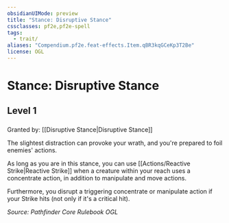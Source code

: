 ```yaml
---
obsidianUIMode: preview
title: "Stance: Disruptive Stance"
cssclasses: pf2e,pf2e-spell
tags:
  - trait/
aliases: "Compendium.pf2e.feat-effects.Item.qBR3kqGCeKp3T2Be"
license: OGL
---
```

# Stance: Disruptive Stance
## Level 1
### 






Granted by: [[Disruptive Stance|Disruptive Stance]]

The slightest distraction can provoke your wrath, and you're prepared to foil enemies' actions.

As long as you are in this stance, you can use [[Actions/Reactive Strike|Reactive Strike]] when a creature within your reach uses a concentrate action, in addition to manipulate and move actions.

Furthermore, you disrupt a triggering concentrate or manipulate action if your Strike hits (not only if it's a critical hit).

*Source: Pathfinder Core Rulebook*
*OGL*